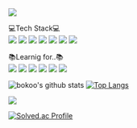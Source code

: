 <img src="https://capsule-render.vercel.app/api?type=rect&&color=0:D2D2FF,100:9986EE&height=250&section=header&animation=twinkling&text=Welcome%20to%20bokoo14😃&fontSize=70&fontColor=EBFBFF"/>

<a>💻Tech Stack💻</a>
<br/>
<img src="https://img.shields.io/badge/Python-3766AB?style=for-the-badge&logo=Python&logoColor=white">
<img src="https://img.shields.io/badge/C-A8B9CC?style=for-the-badge&logo=C&logoColor=white">
<img src="https://img.shields.io/badge/C++-00599C?style=for-the-badge&logo=Cplusplus&logoColor=white">
<img src="https://img.shields.io/badge/MathLab-000000?style=for-the-badge&logo=matrix&logoColor=white">
<img src="https://img.shields.io/badge/Java-2C2255?style=for-the-badge&logo=Eclipse&logoColor=white">
<img src="https://img.shields.io/badge/CSS-F43059?style=for-the-badge&logo=CSSWizardry&logoColor=white">
<img src="https://img.shields.io/badge/HTML-E34F26?style=for-the-badge&logo=HTML5&logoColor=white">

<a>📚Learnig for..📚</a>
<br/>
<img src="https://img.shields.io/badge/JavaScript-F7DF1E?style=for-the-badge&logo=JavaScript&logoColor=black">
<img src="https://img.shields.io/badge/React-61DAFB?style=for-the-badge&logo=React&logoColor=black">
<img src="https://img.shields.io/badge/Linux-FCC624?style=for-the-badge&logo=Linux&logoColor=white">
<img src="https://img.shields.io/badge/MySQL-4479A1?style=for-the-badge&logo=MySQL&logoColor=white">
<img src="https://img.shields.io/badge/aws-232F3E?style=for-the-badge&logo=AmazonAWS&logoColor=white">
<img src="https://img.shields.io/badge/Kubernetes-326CE5?style=for-the-badge&logo=Kubernetes&logoColor=white">


![bokoo's github stats](https://github-readme-stats.vercel.app/api?username=bokoo14&show_icons=true)
[![Top Langs](https://github-readme-stats.vercel.app/api/top-langs/?username=bokoo14)](https://github.com/bokoo14/github-readme-stats)

<img src="http://mazandi.herokuapp.com/api?handle=bokyung&theme=warm"/>


[![Solved.ac 
Profile](http://mazassumnida.wtf/api/v2/generate_badge?boj=bokyung)](https://solved.ac/bokyung/)
